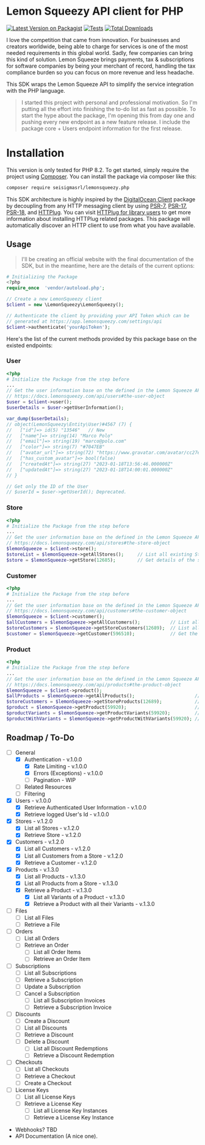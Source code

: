 # Lemon Squeezy API client for PHP

[![Latest Version on Packagist](https://img.shields.io/packagist/v/seisigmasrl/lemonsqueezy-php.svg?style=flat-square)](https://packagist.org/packages/ricardov03/lemonsqueezy-php)
[![Tests](https://img.shields.io/github/actions/workflow/status/seisigmasrl/lemonsqueezy.php/run-tests.yml?branch=main&label=tests&style=flat-square)](https://github.com/seisigmasrl/lemonsqueezy.php/actions/workflows/run-tests.yml)
[![Total Downloads](https://img.shields.io/packagist/dt/seisigmasrl/lemonsqueezy-php.svg?style=flat-square)](https://packagist.org/packages/ricardov03/lemonsqueezy-php)

I love the competition that came from innovation. For businesses and creators worldwide, being able to charge for services is one of the most needed requirements in this global world. Sadly, few companies can bring this kind of solution. Lemon Squeeze brings payments, tax & subscriptions for software companies by being your merchant of record, handling the tax compliance burden so you can focus on more revenue and less headache.

This SDK wraps the Lemon Squeeze API to simplify the service integration with the PHP language.

> I started this project with personal and professional motivation. So I'm putting all the effort into finishing the to-do list as fast as possible. To start the hype about the package, I'm opening this from day one and pushing every new endpoint as a new feature release. I include the package core + Users endpoint information for the first release.

# Installation
This version is only tested for PHP 8.2. To get started, simply require the project using [Composer](https://getcomposer.org/).
You can install the package via composer like this:

```bash
composer require seisigmasrl/lemonsqueezy.php
```
This SDK architecture is highly inspired by the [DigitalOcean Client](https://github.com/DigitalOceanPHP/Client) package by decoupling from any HTTP messaging client by using [PSR-7](https://www.php-fig.org/psr/psr-7/), [PSR-17](https://www.php-fig.org/psr/psr-17/), [PSR-18](https://www.php-fig.org/psr/psr-18/), and [HTTPlug](https://httplug.io/).
You can visit [HTTPlug for library users](https://docs.php-http.org/en/latest/httplug/users.html) to get more information about installing HTTPlug related packages. This package
will automatically discover an HTTP client to use from what you have available.

## Usage
>I'll be creating an official website with the final documentation of the SDK, but in the meantime, here are the details of the current options:

```php
# Initializing the Package
<?php
require_once  'vendor/autoload.php';

// Create a new LemonSqueezy client
$client = new \LemonSqueezy\LemonSqueezy();

// Authenticate the client by providing your API Token which can be
// generated at https://app.lemonsqueezy.com/settings/api
$client->authenticate('yourApiToken');
```

Here's the list of the current methods provided by this package base on the existed endpoints:

### User
```php
<?php
# Initialize the Package from the step before
...
// Get the user information base on the defined in the Lemon Squeeze API Documentation
// https://docs.lemonsqueezy.com/api/users#the-user-object
$user = $client->user();
$userDetails = $user->getUserInformation();

var_dump($userDetails);
// object(LemonSqueezy\Entity\User)#4567 (7) {
//   ["id"]=> id(5) "13546"   // New
//   ["name"]=> string(14) "Marco Polo"
//   ["email"]=> string(19) "marco@polo.com"
//   ["color"]=> string(7) "#7047EB"
//   ["avatar_url"]=> string(72) "https://www.gravatar.com/avatar/cc27e9f9e9a66d0fb6a988a?d=blank"
//   ["has_custom_avatar"]=> bool(false)
//   ["createdAt"]=> string(27) "2023-01-18T13:56:46.000000Z"
//   ["updatedAt"]=> string(27) "2023-01-18T14:00:01.000000Z"
// }

// Get only the ID of the User
// $userId = $user->getUserId(); Deprecated.
```

### Store
```php
<?php
# Initialize the Package from the step before
...
// Get the user information base on the defined in the Lemon Squeeze API Documentation
// https://docs.lemonsqueezy.com/api/stores#the-store-object
$lemonSqueeze = $client->store();
$storeList = $lemonSqueeze->getAllStores();     // List all existing Stores
$store = $lemonSqueeze->getStore(12685);        // Get details of the store with the ID: 12685
```

### Customer
```php
<?php
# Initialize the Package from the step before
...
// Get the user information base on the defined in the Lemon Squeeze API Documentation
// https://docs.lemonsqueezy.com/api/customers#the-customer-object
$lemonSqueeze = $client->customer();
$allCustomers = $lemonSqueeze->getAllCustomers();           // List all existing Customers
$storeCustomers = $lemonSqueeze->getStoreCustomers(12689);  // List all customers from the Store ID: 12689
$customer = $lemonSqueeze->getCustomer(596510);             // Get the details of the Customer with the ID: 596510
```

### Product
```php
<?php
# Initialize the Package from the step before
...
// Get the user information base on the defined in the Lemon Squeeze API Documentation
// https://docs.lemonsqueezy.com/api/products#the-product-object
$lemonSqueeze = $client->product();
$allProducts = $lemonSqueeze->getAllProducts();                      // List all existing Products
$storeCustomers = $lemonSqueeze->getStoreProducts(12689);            // List all Products from the Store ID: 12689
$product = $lemonSqueeze->getProduct(59920);                         // Get the details of the Products with the ID: 59920
$productVariants = $lemonSqueeze->getProductVariants(59920);         // Get all Variants from the Product ID: 59920
$productWithVariants = $lemonSqueeze->getProductWithVariants(59920); // Get a Product with All their Variants
```


## Roadmap / To-Do
- [ ] General
    - [x] Authentication - v.1.0.0
        - [x] Rate Limiting - v.1.0.0
        - [x] Errors (Exceptions) - v.1.0.0
        - [ ] Pagination - WIP
    - [ ] Related Resources
    - [ ] Filtering
- [x] Users - v.1.0.0
    - [x] Retrieve Authenticated User Information - v.1.0.0
    - [x] Retrieve logged User's Id - v.1.0.0
- [x] Stores - v.1.2.0
    - [x] List all Stores - v.1.2.0
    - [x] Retrieve Store - v.1.2.0
- [x] Customers - v.1.2.0
    - [x] List all Customers - v.1.2.0
    - [x] List all Customers from a Store - v.1.2.0
    - [x] Retrieve a Customer - v.1.2.0
- [x] Products - v.1.3.0
    - [x] List all Products - v.1.3.0
    - [x] List all Products from a Store - v.1.3.0
    - [x] Retrieve a Product - v.1.3.0
        - [x] List all Variants of a Product - v.1.3.0
        - [x] Retrieve a Product with all their Variants - v.1.3.0
- [ ] Files
    - [ ] List all Files
    - [ ] Retrieve a File
- [ ] Orders
    - [ ] List all Orders
    - [ ] Retrieve an Order
        - [ ] List all Order Items
        - [ ] Retrieve an Order Item
- [ ] Subscriptions
    - [ ] List all Subscriptions
    - [ ] Retrieve a Subscription
    - [ ] Update a Subscription
    - [ ] Cancel a Subscription
        - [ ] List all Subscription Invoices
        - [ ] Retrieve a Subscription Invoice
- [ ] Discounts
    - [ ] Create a Discount
    - [ ] List all Discounts
    - [ ] Retrieve a Discount
    - [ ] Delete a Discount
        - [ ] List all Discount Redemptions
        - [ ] Retrieve a Discount Redemption
- [ ] Checkouts
    - [ ] List all Checkouts
    - [ ] Retrieve a Checkout
    - [ ] Create a Checkout
- [ ] License Keys
    - [ ] List all License Keys
    - [ ] Retrieve a License Key
        - [ ] List all License Key Instances
        - [ ] Retrieve a License Key Instance
- Webhooks? TBD
- API Documentation (A nice one).
